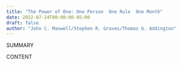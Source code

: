 ```yaml
---
title: "The Power of One: One Person  One Rule  One Month"
date: 2022-07-24T00:00:00-05:00
draft: false
author: "John C. Maxwell/Stephen R. Graves/Thomas G. Addington"
---
```


SUMMARY

<!--more-->

CONTENT